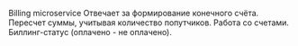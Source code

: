 Billing microservice
Отвечает за формирование конечного счёта. 
Пересчет суммы, учитывая количество попутчиков.
Работа со счетами. 
Биллинг-статус (оплачено - не оплачено).